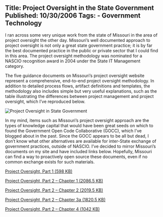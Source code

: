 Title: Project Oversight in the State Government
Published: 10/30/2006
Tags:
    - Government Technology
---
I ran across some very unique work from the state of Missouri in the area of project oversight the other day. Missouri’s well documented approach to project oversight is not only a great state government practice; it is by far the best documented practice in the public or private sector that I could find in this area. The project oversight methodology was nominated for a NASCIO recognition award in 2004 under the State IT Management category.

The five guidance documents on Missouri’s project oversight website represent a comprehensive, end-to-end project oversight methodology. In addition to detailed process flows, artifact definitions and templates, the methodology also includes simple but very useful explanations, such as the table illustrating the differences between project management and project oversight, which I’ve reproduced below.

![Project Oversight in State Government](https://s3.amazonaws.com/s3.beckshome.com/20061030-Project-Oversight-Small.png)

In my mind, items such as Missouri’s project oversight approach are the types of knowledge capital that would have been great seeds on which to found the Government Open Code Collaborative (GOCC), which I’ve blogged about in the past. Since the GOCC appears to be all but dead, I don’t know what other alternatives are available for inter-State exchange of government practices, outside of NASCIO. I’ve decided to mirror Missouri’s documents on my site and have included links below. Hopefully, Missouri can find a way to proactively open source these documents, even if no common exchange exists for such materials.

[Project Oversight, Part 1 (598 KB)](https://s3.amazonaws.com/s3.beckshome.com/20061030-Project-Oversight-Part-1.doc)

[Project Oversight, Part 2 – Chapter 1 (2086.5 KB)](https://s3.amazonaws.com/s3.beckshome.com/20061030-Project-Oversight-Part-2-Chapter-1.doc)

[Project Oversight, Part 2 – Chapter 2 (2019.5 KB)](https://s3.amazonaws.com/s3.beckshome.com/20061030-Project-Oversight-Part-2-Chapter-2.doc)

[Project Oversight, Part 2 – Chapter 3a (1820.5 KB)](https://s3.amazonaws.com/s3.beckshome.com/20061030-Project-Oversight-Part-2-Chapter-3a.doc)

[Project Oversight, Part 2 – Chapter 4 (1042 KB)](https://s3.amazonaws.com/s3.beckshome.com/20061030-Project-Oversight-Part-2-Chapter-4.doc)
